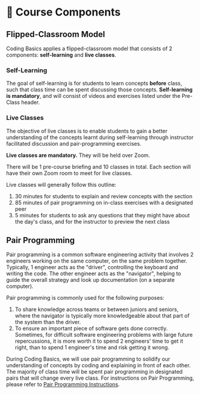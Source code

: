 # 🧩 Course Components

## Flipped-Classroom Model

Coding Basics applies a flipped-classroom model that consists of 2 components: **self-learning** and **live classes**.

### Self-Learning

The goal of self-learning is for students to learn concepts **before** class, such that class time can be spent discussing those concepts. **Self-learning is mandatory**, and will consist of videos and exercises listed under the Pre-Class header.

### **Live Classes**

The objective of live classes is to enable students to gain a better understanding of the concepts learnt during self-learning through instructor facilitated discussion and pair-programming exercises.

**Live classes are mandatory.** They will be held over Zoom.

There will be 1 pre-course briefing and 10 classes in total. Each section will have their own Zoom room to meet for live classes.

Live classes will generally follow this outline:

1. 30 minutes for students to explain and review concepts with the section
2. 85 minutes of pair programming on in-class exercises with a designated peer
3. 5 minutes for students to ask any questions that they might have about the day's class, and for the instructor to preview the next class

## Pair Programming

Pair programming is a common software engineering activity that involves 2 engineers working on the same computer, on the same problem together. Typically, 1 engineer acts as the "driver", controlling the keyboard and writing the code. The other engineer acts as the "navigator", helping to guide the overall strategy and look up documentation (on a separate computer).

Pair programming is commonly used for the following purposes:

1. To share knowledge across teams or between juniors and seniors, where the navigator is typically more knowledgeable about that part of the system than the driver.
2. To ensure an important piece of software gets done correctly. Sometimes, for difficult software engineering problems with large future repercussions, it is more worth it to spend 2 engineers' time to get it right, than to spend 1 engineer's time and risk getting it wrong.

During Coding Basics, we will use pair programming to solidify our understanding of concepts by coding and explaining in front of each other. The majority of class time will be spent pair programming in designated pairs that will change every live class. For instructions on Pair Programming, please refer to [Pair Programming Instructions](../code-sandbox-instructions/pair-programming-instructions.md).
